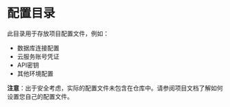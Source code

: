 # 配置目录

此目录用于存放项目配置文件，例如：

- 数据库连接配置
- 云服务账号凭证
- API密钥
- 其他环境配置

**注意**：出于安全考虑，实际的配置文件未包含在仓库中。请参阅项目文档了解如何设置您自己的配置文件。 